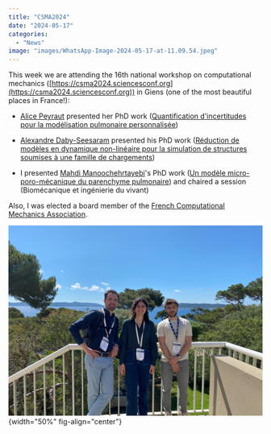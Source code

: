 ```yaml
---
title: "CSMA2024"
date: "2024-05-17"
categories: 
  - "News"
image: "images/WhatsApp-Image-2024-05-17-at-11.09.54.jpeg"
---
```


This week we are attending the 16th national workshop on computational mechanics ([https://csma2024.sciencesconf.org](https://csma2024.sciencesconf.org)) in Giens (one of the most beautiful places in France!):

- [Alice Peyraut](https://m3disim.saclay.inria.fr/people/alice-peyraut) presented her PhD work ([Quantification d'incertitudes pour la modélisation pulmonaire personnalisée](https://csma2024.sciencesconf.org/499171))

- [Alexandre Daby-Seesaram](https://m3disim.saclay.inria.fr/alexandre-daby-seesaram) presented his PhD work ([Réduction de modèles en dynamique non-linéaire pour la simulation de structures soumises à une famille de chargements](https://csma2024.sciencesconf.org/531175))

- I presented [Mahdi Manoochehrtayebi](https://m3disim.saclay.inria.fr/people/mahdi-manoochehrtayebi)'s PhD work ([Un modèle micro-poro-mécanique du parenchyme pulmonaire](https://csma2024.sciencesconf.org/507979)) and chaired a session (Biomécanique et ingénierie du vivant)

Also, I was elected a board member of the [French Computational Mechanics Association](https://csma.asso.univ-lorraine.fr).

![](images/WhatsApp-Image-2024-05-17-at-11.09.54.jpeg){width="50%" fig-align="center"}
